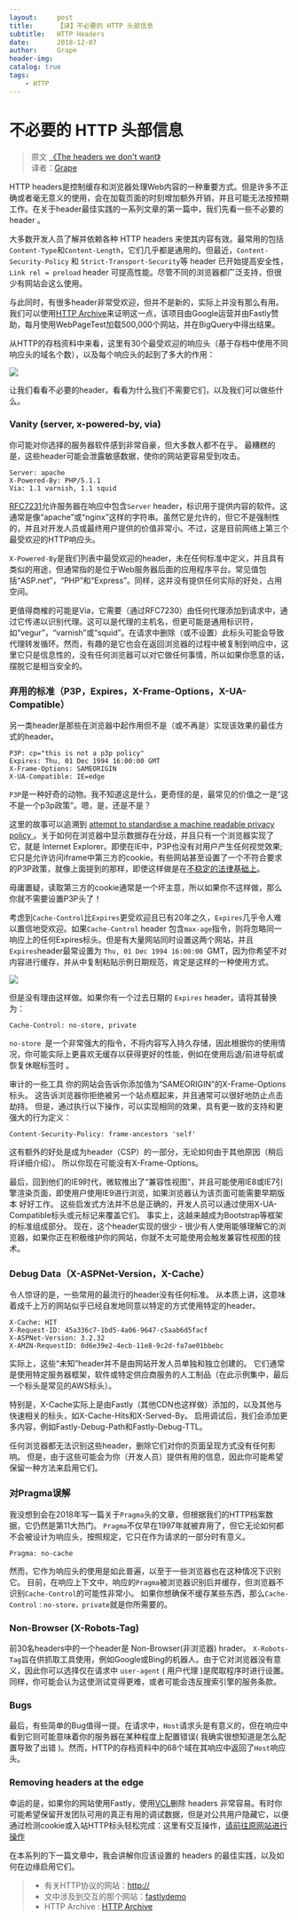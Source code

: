 ```yaml
---
layout:     post
title:      【译】不必要的 HTTP 头部信息
subtitle:   HTTP Headers
date:       2018-12-07
author:     Grape
header-img: 
catalog: true
tags:
    - HTTP
---
```


# 不必要的 HTTP 头部信息

> 原文 [《The headers we don't want》](https://www.fastly.com/blog/headers-we-dont-want)<br/>
> 译者：[Grape](https://github.com/WGrape)

HTTP headers是控制缓存和浏览器处理Web内容的一种重要方式。但是许多不正确或者毫无意义的使用，会在加载页面的时刻增加额外开销，并且可能无法按预期工作。在关于header最佳实践的一系列文章的第一篇中，我们先看一些不必要的 header 。

大多数开发人员了解并依赖各种 HTTP headers 来使其内容有效。最常用的包括```Content-Type```和```Content-Length```，它们几乎都是通用的。但最近，```Content-Security-Policy``` 和 ```Strict-Transport-Security```等 header 已开始提高安全性，```Link rel = preload``` header 可提高性能。尽管不同的浏览器都广泛支持，但很少有网站会这么使用。

与此同时，有很多header非常受欢迎，但并不是新的，实际上并没有那么有用。我们可以使用[HTTP Archive](https://httparchive.org/)来证明这一点，该项目由Google运营并由Fastly赞助，每月使用WebPageTest加载500,000个网站，并在BigQuery中得出结果。

从HTTP的存档资料中来看，这里有30个最受欢迎的响应头（基于存档中使用不同响应头的域名个数），以及每个响应头的起到了多大的作用：

<img src="/img/posts/2018/12-07/1.png">

让我们看看不必要的header，看看为什么我们不需要它们，以及我们可以做些什么。

### Vanity (server, x-powered-by, via)

你可能对你选择的服务器软件感到非常自豪，但大多数人都不在乎。 最糟糕的是，这些header可能会泄露敏感数据，使你的网站更容易受到攻击。

```
Server: apache
X-Powered-By: PHP/5.1.1
Via: 1.1 varnish, 1.1 squid
```

[RFC7231](https://httpwg.org/specs/rfc7231.html#header.server)允许服务器在响应中包含```Server``` header，标识用于提供内容的软件。这通常是像“apache”或“nginx”这样的字符串。虽然它是允许的，但它不是强制性的，并且对开发人员或最终用户提供的价值非常小。不过，这是目前网络上第三个最受欢迎的HTTP响应头。 

<b></b>```X-Powered-By```是我们列表中最受欢迎的header，未在任何标准中定义，并且具有类似的用途，但通常指的是位于Web服务器后面的应用程序平台。常见值包括“ASP.net”，“PHP”和“Express”。同样，这并没有提供任何实际的好处，占用空间。

<b></b>更值得商榷的可能是Via，它需要（通过RFC7230）由任何代理添加到请求中，通过它传递以识别代理。这可以是代理的主机名，但更可能是通用标识符，如“vegur”，“varnish”或“squid”。在请求中删除（或不设置）此标头可能会导致代理转发循环。然而，有趣的是它也会在返回浏览器的过程中被复制到响应中，这里它只是信息性的，没有任何浏览器可以对它做任何事情，所以如果你愿意的话，摆脱它是相当安全的。

### 弃用的标准（P3P，Expires，X-Frame-Options，X-UA-Compatible）

另一类header是那些在浏览器中起作用但不是（或不再是）实现该效果的最佳方式的header。

```
P3P: cp="this is not a p3p policy"
Expires: Thu, 01 Dec 1994 16:00:00 GMT
X-Frame-Options: SAMEORIGIN
X-UA-Compatible: IE=edge
```

<b></b>```P3P```是一种好奇的动物。我不知道这是什么，更奇怪的是，最常见的价值之一是“这不是一个p3p政策”。嗯，是，还是不是？

这里的故事可以追溯到 [ attempt to standardise a machine readable privacy policy ](https://en.wikipedia.org/wiki/P3P#User_agent_support)。关于如何在浏览器中显示数据存在分歧，并且只有一个浏览器实现了它，就是 Internet Explorer。即使在IE中，P3P也没有对用户产生任何视觉效果;它只是允许访问iframe中第三方的cookie。有些网站甚至设置了一个不符合要求的P3P政策，就像上面提到的那样，即使这样做是在[不稳定的法律基础上](https://www.cylab.cmu.edu/_files/pdfs/tech_reports/CMUCyLab10014.pdf)。

毋庸置疑，读取第三方的cookie通常是一个坏主意，所以如果你不这样做，那么你就不需要设置P3P头了！

考虑到```Cache-Control```比```Expires```更受欢迎且已有20年之久，```Expires```几乎令人难以置信地受欢迎。如果```Cache-Control``` header 包含```max-age```指令，则将忽略同一响应上的任何Expires标头。但是有大量网站同时设置这两个网站，并且```Expires```header最常设置为 ```Thu, 01 Dec 1994 16:00:00 ```GMT，因为你希望不对内容进行缓存，并从中复制粘贴示例日期规范，肯定是这样的一种使用方式。

<img src="/img/posts/2018/12-07/2.png">

但是没有理由这样做。如果你有一个过去日期的 ```Expires``` header，请将其替换为：

```
Cache-Control: no-store, private
```

<b></b>```no-store ```是一个非常强大的指令，不将内容写入持久存储，因此根据你的使用情况，你可能实际上更喜欢无缓存以获得更好的性能，例如在使用后退/前进导航或恢复休眠标签时 。

审计的一些工具 你的网站会告诉你添加值为“SAMEORIGIN”的X-Frame-Options标头。 这告诉浏览器你拒绝被另一个站点框起来，并且通常可以很好地防止点击劫持。 但是，通过执行以下操作，可以实现相同的效果，具有更一致的支持和更强大的行为定义：

```
Content-Security-Policy: frame-ancestors 'self'
```

这有额外的好处是成为header（CSP）的一部分，无论如何由于其他原因（稍后将详细介绍）。 所以你现在可能没有X-Frame-Options。 

最后，回到他们的IE9时代，微软推出了“兼容性视图”，并且可能使用IE8或IE7引擎渲染页面，即使用户使用IE9进行浏览，如果浏览器认为该页面可能需要早期版本 好好工作。 这些启发式方法并不总是正确的，开发人员可以通过使用X-UA-Compatible标头或元标记来覆盖它们。 事实上，这越来越成为Bootstrap等框架的标准组成部分。 现在，这个header实现的很少 - 很少有人使用能够理解它的浏览器，如果你正在积极维护你的网站，你就不太可能使用会触发兼容性视图的技术。

### Debug Data（X-ASPNet-Version，X-Cache）

令人惊讶的是，一些常用的最流行的header没有任何标准。 从本质上讲，这意味着成千上万的网站似乎已经自发地同意以特定的方式使用特定的header。

```
X-Cache: HIT
X-Request-ID: 45a336c7-1bd5-4a06-9647-c5aab6d5facf
X-ASPNet-Version: 3.2.32
X-AMZN-RequestID: 0d6e39e2-4ecb-11e8-9c2d-fa7ae01bbebc
```

实际上，这些“未知”header并不是由网站开发人员单独和独立创建的。 它们通常是使用特定服务器框架，软件或特定供应商服务的人工制品（在此示例集中，最后一个标头是常见的AWS标头）。 

特别是，X-Cache实际上是由Fastly（其他CDN也这样做）添加的，以及其他与快速相关的标头，如X-Cache-Hits和X-Served-By。 启用调试后，我们会添加更多内容，例如Fastly-Debug-Path和Fastly-Debug-TTL。 

任何浏览器都无法识别这些header，删除它们对你的页面呈现方式没有任何影响。 但是，由于这些可能会为你（开发人员）提供有用的信息，因此你可能希望保留一种方法来启用它们。

### 对Pragma误解

我没想到会在2018年写一篇关于```Pragma```头的文章，但根据我们的HTTP档案数据，它仍然是第11大热门。 ```Pragma```不仅早在1997年就被弃用了，但它无论如何都不会被设计为响应头，按照规定，它只在作为请求的一部分时有意义。

```
Pragma: no-cache
```

然而，它作为响应头的使用是如此普遍，以至于一些浏览器也在这种情况下识别它。 目前，在响应上下文中，响应的```Pragma```被浏览器识别后并缓存，但浏览器不识别```Cache-Control```的可能性非常小。 如果你想确保不缓存某些东西，那么```Cache-Control：no-store，private```就是你所需要的。

### Non-Browser (X-Robots-Tag)

前30名headers中的一个header是 Non-Browser(非浏览器) hrader。 ```X-Robots-Tag```旨在供抓取工具使用，例如Google或Bing的机器人。由于它对浏览器没有意义，因此你可以选择仅在请求中 ```user-agent``` ( 用户代理 )是爬取程序时进行设置。同样，你可能会认为这使测试变得更难，或者可能会违反搜索引擎的服务条款。

### Bugs

最后，有些简单的Bug值得一提。在请求中，```Host```请求头是有意义的，但在响应中看到它则可能意味着你的服务器在某种程度上配置错误( 我确实很想知道是怎么配置导致了出错 )。然而，HTTP的存档资料中的68个域在其响应中返回了```Host```响应头。

### Removing headers at the edge

幸运的是，如果你的网站使用Fastly，使用[VCL](https://docs.fastly.com/vcl/)删除 headers 非常容易。有时你可能希望保留开发团队可用的真正有用的调试数据，但是对公共用户隐藏它，以便通过检测cookie或入站HTTP标头轻松完成：这里有交互操作，[请前往原网站进行操作](https://www.fastly.com/blog/headers-we-dont-want)

在本系列的下一篇文章中，我会讲解你应该设置的 headers 的最佳实践，以及如何在边缘启用它们。

> - 有关HTTP协议的网站：[http://](https://httpwg.org/)
> - 文中涉及到交互的那个网站：[fastlydemo](https://fiddle.fastlydemo.net/)
> - HTTP Archive : [HTTP Archive](https://httparchive.org/)

